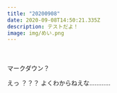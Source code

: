 ```yaml
---
title: "20200908"
date: 2020-09-08T14:50:21.335Z
description: テストだよ！
image: img/めい.png
---
```

　　

マークダウン？　　


えっ
？？？
よくわからねえな…………